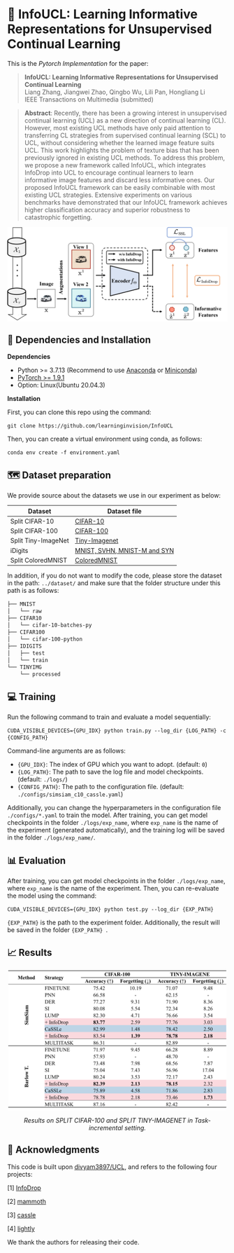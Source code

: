 # 📖 InfoUCL: Learning Informative Representations for Unsupervised Continual Learning

This is the *Pytorch Implementation* for the paper:

> **InfoUCL: Learning Informative Representations for Unsupervised Continual Learning** <br>
> Liang Zhang, Jiangwei Zhao, Qingbo Wu, Lili Pan, Hongliang Li <br>
> IEEE Transactions on Multimedia (submitted)

> **Abstract**: Recently, there has been a growing interest in unsupervised continual learning (UCL) as a new direction of continual learning (CL). However, most existing UCL methods have only paid attention to transferring CL strategies from supervised continual learning (SCL) to UCL, without considering whether the learned image feature suits UCL. This work highlights the problem of texture bias that has been previously ignored in existing UCL methods. To address this problem, we propose a new framework called InfoUCL, which integrates InfoDrop into UCL to encourage continual learners to learn informative image features and discard less informative ones. Our proposed InfoUCL framework can be easily combinable with most existing UCL strategies. Extensive experiments on various benchmarks have demonstrated that our InfoUCL framework achieves higher classification accuracy and superior robustness to catastrophic forgetting.

<div align=center>
<img align="middle" width="800" src="figures/framework.png">
</div>

## 🔧 Dependencies and Installation

**Dependencies**

- Python >= 3.7.13 (Recommend to use [Anaconda](https://www.anaconda.com/download/#linux) or [Miniconda](https://docs.conda.io/en/latest/miniconda.html))
- [PyTorch &gt;= 1.9.1](https://pytorch.org/)
- Option: Linux(Ubuntu 20.04.3)

**Installation**

First, you can clone this repo using the command:

```shell
git clone https://github.com/learninginvision/InfoUCL
```

Then, you can create a virtual environment using conda, as follows:

```shell
conda env create -f environment.yaml
```

## 🗺 Dataset preparation

We provide source about the datasets we use in our experiment as below:

| Dataset   | Dataset file                                                 |
| --------- | ------------------------------------------------------------ |
| Split CIFAR-10  | [CIFAR-10](http://www.cs.toronto.edu/~kriz/cifar-10-python.tar.gz)          |
| Split CIFAR-100  | [CIFAR-100](http://www.cs.toronto.edu/~kriz/cifar-100-python.tar.gz) |
| Split Tiny-ImageNet | [Tiny-Imagenet](https://drive.google.com/file/d/1Sy3ScMBr0F4se8VZ6TAwDYF-nNGAAdxj/view) |
| iDigits  | [MNIST, SVHN, MNIST-M and SYN](https://drive.google.com/file/d/1WOei2UJzOnjoksrsyT5VfUGHgO67ROYZ/view?usp=sharing) |
| Split ColoredMNIST | [ColoredMNIST](https://github.com/mkmenta/ColorMNIST/blob/master/ColorMNIST.py) |

In addition, if you do not want to modify the code, please store the dataset in the path: `../dataset/` and make sure that the folder structure under this path is as follows:

```
├── MNIST
│   └── raw
├── CIFAR10
│   └── cifar-10-batches-py
├── CIFAR100
│   └── cifar-100-python
├── IDIGITS
│   ├── test
│   └── train
└── TINYIMG
    └── processed
```

## 💻 Training

Run the following command to train and evaluate a model sequentially:

```
CUDA_VISIBLE_DEVICES={GPU_IDX} python train.py --log_dir {LOG_PATH} -c {CONFIG_PATH}
```

Command-line arguments are as follows:

- `{GPU_IDX}`: The index of GPU which you want to adopt. (default: `0`)
- `{LOG_PATH}`: The path to save the log file and model checkpoints. (default: `./logs/`)
- `{CONFIG_PATH}`: The path to the configuration file. (default: `./configs/simsiam_c10_cassle.yaml`)

Additionally, you can change the hyperparameters in the configuration file `./configs/*.yaml` to train the model.
After training, you can get model checkpoints in the folder `./logs/exp_name`, where `exp_name` is the name of the experiment (generated automatically), and the training log will be saved in the folder `./logs/exp_name/`.

## 📊 Evaluation

After training, you can get model checkpoints in the folder `./logs/exp_name`, where `exp_name` is the name of the experiment. 
Then, you can re-evaluate the model using the command:

```
CUDA_VISIBLE_DEVICES={GPU_IDX} python test.py --log_dir {EXP_PATH}
```

`{EXP_PATH}` is the path to the experiment folder. Additionally, the result will be saved in the folder `{EXP_PATH} `.

## 📈 Results


<div align="center">
<img align="middle" width="500" src="figures/results.jpg">

*Results on SPLIT CIFAR-100 and SPLIT TINY-IMAGENET in Task-incremental setting.*
</div>


## 📜 Acknowledgments

This code is built upon [divyam3897/UCL](https://github.com/divyam3897/UCL/), and refers to the following four projects:

[1] [InfoDrop](https://github.com/bfshi/InfoDrop)

[2] [mammoth](https://github.com/aimagelab/mammoth)

[3] [cassle](https://github.com/DonkeyShot21/cassle)

[4] [lightly](https://github.com/lightly-ai/lightly)

We thank the authors for releasing their code. 